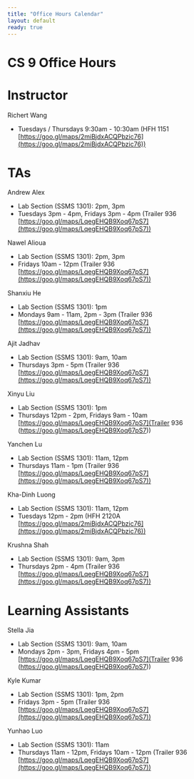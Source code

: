 ```yaml
---
title: "Office Hours Calendar"
layout: default
ready: true
---
```


<h1><strong>CS 9 Office Hours</strong></h1>

# Instructor
Richert Wang

* Tuesdays / Thursdays 9:30am - 10:30am (HFH 1151 [https://goo.gl/maps/2miBjdxACQPbzic76](https://goo.gl/maps/2miBjdxACQPbzic76))

# TAs

Andrew Alex
* Lab Section (SSMS 1301): 2pm, 3pm
* Tuesdays 3pm - 4pm, Fridays 3pm - 4pm (Trailer 936 [https://goo.gl/maps/LqegEHQB9Xoq67pS7](https://goo.gl/maps/LqegEHQB9Xoq67pS7))

Nawel Alioua
* Lab Section (SSMS 1301): 2pm, 3pm
* Fridays 10am - 12pm (Trailer 936 [https://goo.gl/maps/LqegEHQB9Xoq67pS7](https://goo.gl/maps/LqegEHQB9Xoq67pS7))

Shanxiu He
* Lab Section (SSMS 1301): 1pm
* Mondays 9am - 11am, 2pm - 3pm (Trailer 936 [https://goo.gl/maps/LqegEHQB9Xoq67pS7](https://goo.gl/maps/LqegEHQB9Xoq67pS7))

Ajit Jadhav
* Lab Section (SSMS 1301): 9am, 10am
* Thursdays 3pm - 5pm (Trailer 936 [https://goo.gl/maps/LqegEHQB9Xoq67pS7](https://goo.gl/maps/LqegEHQB9Xoq67pS7))

Xinyu Liu
* Lab Section (SSMS 1301): 1pm
* Thursdays 12pm - 2pm, Fridays 9am - 10am [https://goo.gl/maps/LqegEHQB9Xoq67pS7](Trailer 936 (https://goo.gl/maps/LqegEHQB9Xoq67pS7))

Yanchen Lu
* Lab Section (SSMS 1301): 11am, 12pm
* Thursdays 11am - 1pm (Trailer 936 [https://goo.gl/maps/LqegEHQB9Xoq67pS7](https://goo.gl/maps/LqegEHQB9Xoq67pS7))

Kha-Dinh Luong
* Lab Section (SSMS 1301): 11am, 12pm
* Tuesdays 12pm - 2pm (HFH 2120A [https://goo.gl/maps/2miBjdxACQPbzic76](https://goo.gl/maps/2miBjdxACQPbzic76))

Krushna Shah
* Lab Section (SSMS 1301): 9am, 3pm
* Thursdays 2pm - 4pm (Trailer 936 [https://goo.gl/maps/LqegEHQB9Xoq67pS7](https://goo.gl/maps/LqegEHQB9Xoq67pS7))

# Learning Assistants

Stella Jia
* Lab Section (SSMS 1301): 9am, 10am
* Mondays 2pm - 3pm, Fridays 4pm - 5pm [https://goo.gl/maps/LqegEHQB9Xoq67pS7](Trailer 936 (https://goo.gl/maps/LqegEHQB9Xoq67pS7))

Kyle Kumar
* Lab Section (SSMS 1301): 1pm, 2pm
* Fridays 3pm - 5pm (Trailer 936 [https://goo.gl/maps/LqegEHQB9Xoq67pS7](https://goo.gl/maps/LqegEHQB9Xoq67pS7))

Yunhao Luo
* Lab Section (SSMS 1301): 11am
* Thursdays 11am - 12pm, Fridays 10am - 12pm (Trailer 936 [https://goo.gl/maps/LqegEHQB9Xoq67pS7](https://goo.gl/maps/LqegEHQB9Xoq67pS7))
